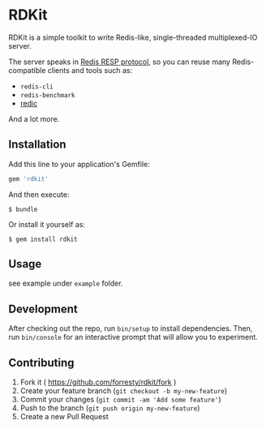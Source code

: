 # RDKit

RDKit is a simple toolkit to write Redis-like, single-threaded multiplexed-IO server.

The server speaks in [Redis RESP protocol](http://redis.io/topics/protocol), so you can reuse many Redis-compatible clients and tools such as:

- `redis-cli`
- `redis-benchmark`
- [redic](https://github.com/amakawa/redic)

And a lot more.

## Installation

Add this line to your application's Gemfile:

```ruby
gem 'rdkit'
```

And then execute:

    $ bundle

Or install it yourself as:

    $ gem install rdkit

## Usage

see example under `example` folder.

## Development

After checking out the repo, run `bin/setup` to install dependencies. Then, run `bin/console` for an interactive prompt that will allow you to experiment.

## Contributing

1. Fork it ( https://github.com/forresty/rdkit/fork )
2. Create your feature branch (`git checkout -b my-new-feature`)
3. Commit your changes (`git commit -am 'Add some feature'`)
4. Push to the branch (`git push origin my-new-feature`)
5. Create a new Pull Request
